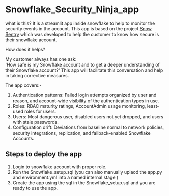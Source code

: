 # Snowflake_Security_Ninja_app

what is this?
It is a streamlit app inside snowflake to help to monitor the security events in the account. This app is based on the project [Snow Sentry](https://quickstarts.snowflake.com/guide/security_dashboards_for_snowflake/index.html#0) which was developed to help the customer to know how secure is their snowflake account.

How does it helps? 

My customer always has one ask:  
'How safe is my Snowflake account and to get a deeper understanding of their Snowflake account?' 
 This app will facilitate this conversation and help in taking corrective measures.

The app covers:-
1. Authentication patterns: Failed login attempts organized by user and reason, and account-wide visibility of the authentication types in use.
2. Roles: RBAC maturity ratings, AccountAdmin usage monitoring, least-used roles for users.
3. Users: Most dangerous user, disabled users not yet dropped, and users with stale passwords.
4. Configuration drift: Deviations from baseline normal to network policies, security integrations, replication, and failback-enabled Snowflake Accounts.


## Steps to deploy the app ##

1. Login to snowflake account with proper role.
2. Run the Snowflake_setup.sql (you can also manually uplaod the app.py and environment.yml into a named internal stage )
3. Create the app using the sql in the Snowflake_setup.sql and you are ready to use the app.






